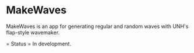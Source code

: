 MakeWaves
=========

MakeWaves is an app for generating regular and random waves with UNH's flap-style wavemaker. 


= Status = 
In development.